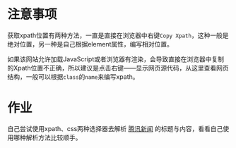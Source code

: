 # 注意事项

获取xpath位置有两种方法，一直是直接在浏览器中右键`Copy Xpath`，这种一般是绝对位置，另一种是自己根据element属性，编写相对位置。

如果该网站允许加载JavaScript或者浏览器有渲染，会导致直接在浏览器中复制的Xpath位置不正确，所以建议是点击右键——显示网页源代码，从这里查看网页结构，一般可以根据`class`的`name`来编写xpath。




# 作业

自己尝试使用xpath、css两种选择器去解析 [腾讯新闻](https://news.qq.com/) 的标题与内容，看看自己使用哪种解析方法比较顺手。


